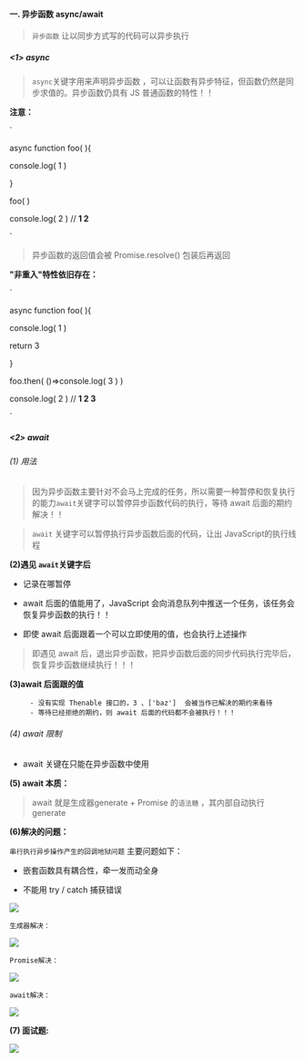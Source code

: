 #### 一. 异步函数 async/await

> `异步函数` 让以同步方式写的代码可以异步执行

##### <1> async

> `async`关键字用来声明异步函数 ，可以让函数有异步特征，但函数仍然是同步求值的。异步函数仍具有 JS 普通函数的特性！！

**注意：**

`

async  function  foo( ){

console.log( 1 )

}

foo( )

console.log( 2 )    //   **1  2**

`

> 异步函数的返回值会被 Promise.resolve() 包装后再返回

**"非重入"特性依旧存在：**

`

async function foo( ){

console.log( 1 )

return 3

}

foo.then( ()=>console.log( 3 ) )

console.log( 2 ) // **1  2  3**

`

##### <2> await

###### (1) 用法

> 因为异步函数主要针对不会马上完成的任务，所以需要一种暂停和恢复执行的能力`await`关键字可以暂停异步函数代码的执行，等待 await 后面的期约解决！！

> `await` 关键字可以暂停执行异步函数后面的代码，让出 JavaScript的执行线程

**(2)遇见 `await`关键字后**

- 记录在哪暂停

- await 后面的值能用了，JavaScript 会向消息队列中推送一个任务，该任务会恢复异步函数的执行！！

- 即使 await 后面跟着一个可以立即使用的值，也会执行上述操作

> 即遇见 await 后，退出异步函数，把异步函数后面的同步代码执行完毕后，恢复异步函数继续执行！！！

**(3)await 后面跟的值** 

         - 没有实现 Thenable 接口的，3 、['baz']  会被当作已解决的期约来看待
         - 等待已经拒绝的期约，则 await 后面的代码都不会被执行！！！

###### (4) await 限制

- await 关键在只能在异步函数中使用

**(5) await 本质：**

> await 就是生成器generate + Promise 的`语法糖`  ，其内部自动执行 generate

**(6)解决的问题：**

`串行执行异步操作产生的回调地狱问题`  主要问题如下：

- 嵌套函数具有耦合性，牵一发而动全身

- 不能用 try / catch 捕获错误

![](C:\Users\lenovo\Desktop\哈哈\1757.png)

`生成器解决：`

![](C:\Users\lenovo\Desktop\哈哈\1758.png)

`Promise解决：`

![](C:\Users\lenovo\Desktop\哈哈\1759.png)

`await解决：`

![](C:\Users\lenovo\Desktop\哈哈\1760.png)



**(7) 面试题:**

![](C:\Users\lenovo\Desktop\哈哈\1761.png)


